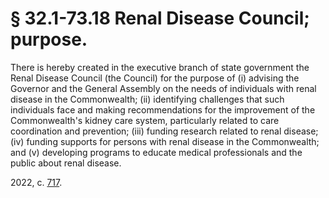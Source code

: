 # § 32.1-73.18 Renal Disease Council; purpose.

<p>There is hereby created in the executive branch of state government the Renal Disease Council (the Council) for the purpose of (i) advising the Governor and the General Assembly on the needs of individuals with renal disease in the Commonwealth; (ii) identifying challenges that such individuals face and making recommendations for the improvement of the Commonwealth's kidney care system, particularly related to care coordination and prevention; (iii) funding research related to renal disease; (iv) funding supports for persons with renal disease in the Commonwealth; and (v) developing programs to educate medical professionals and the public about renal disease.</p><p>2022, c. <a href='http://lis.virginia.gov/cgi-bin/legp604.exe?221+ful+CHAP0717'>717</a>.</p>